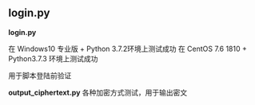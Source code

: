 ## login.py

**login.py**

在 Windows10 专业版 + Python 3.7.2环境上测试成功
在 CentOS 7.6 1810 + Python3.7.3 环境上测试成功

用于脚本登陆前验证

**output_ciphertext.py**
各种加密方式测试，用于输出密文
